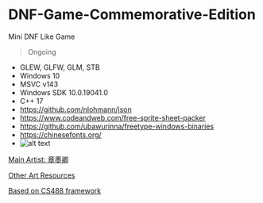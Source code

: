 # DNF-Game-Commemorative-Edition
Mini DNF Like Game

> Ongoing
- GLEW, GLFW, GLM, STB
- Windows 10
- MSVC v143
- Windows SDK 10.0.19041.0
- C++ 17
- https://github.com/nlohmann/json
- https://www.codeandweb.com/free-sprite-sheet-packer
- https://github.com/ubawurinna/freetype-windows-binaries
- https://chinesefonts.org/
- ![alt text](https://learnopengl.com/img/in-practice/glyph_offset.png)

[Main Artist: 章墨卿](http://huashilm.com/u/120434/art) <br>

[Other Art Resources](https://www.aigei.com/) <br>

[Based on CS488 framework](https://student.cs.uwaterloo.ca/~cs488/Spring2022/)